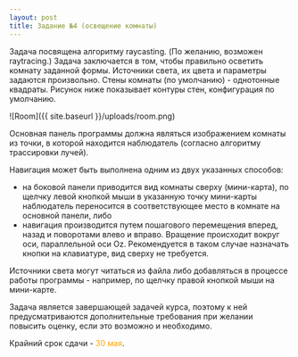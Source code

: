 ```yaml
---
layout: post
title: Задание №4 (освещение комнаты)
---
```


Задача посвящена алгоритму raycasting. (По желанию, возможен raytracing.) Задача заключается в том, чтобы правильно осветить комнату заданной формы. Источники света, их цвета и параметры задаются произвольно. Стены комнаты (по умолчанию) - однотонные квадраты. Рисунок ниже показывает контуры стен, конфигурация по умолчанию.

![Room]({{ site.baseurl }}/uploads/room.png) 

Основная панель программы должна являться изображением комнаты из точки, в которой находится наблюдатель (согласно алгоритму трассировки лучей). 

Навигация может быть выполнена одним из двух указанных способов: 

 * на боковой панели приводится вид комнаты сверху (мини-карта), по щелчку левой кнопкой мыши в указанную точку мини-карты наблюдатель переносится в соответствующее место в комнате на основной панели, либо
 * навигация производится путем пошагового перемещения вперед, назад и поворотами влево и вправо. Вращение происходит вокруг оси, параллельной оси Oz. Рекомендуется в таком случае назначать кнопки на клавиатуре, вид сверху не требуется.

Источники света могут читаться из файла либо добавляться в процессе работы программы - например, по щелчку правой кнопкой мыши на мини-карте.

Задача является завершающей задачей курса, поэтому к ней предусматриваются дополнительные требования при желании повысить оценку, если это возможно и необходимо.  

Крайний срок сдачи - <span style="color:orange">30 мая</span>.
